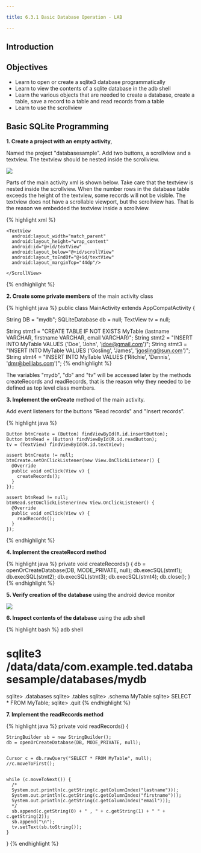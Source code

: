 ```yaml
---

title: 6.3.1 Basic Database Operation - LAB

---
```


## Introduction


## Objectives

- Learn to open or create a sqlite3 database programmatically
- Learn to view the contents of  a sqlite database in the adb shell
- Learn the various objects that are needed to create a database, create a table, save a record to a table and read records from a table
- Learn to use the scrollview

## Basic SQLite Programming

**1. Create a project with an empty activity**, 

Named the project "databasesample". Add two buttons, a scrollview and a textview. The textview should be nested inside the scrollview. 

![](images/basic-sqlite-lab.png)

Parts of the main activity xml is shown below. Take care that the textview is nested inside the scrollview. When the number rows in the database table exceeds the height of the textview, some records will not be visible. The textview does not have a scrollable viewport, but the scrollview has. That is the reason we embedded the textview inside a scrollview.

{% highlight xml %}
<RelativeLayout>

  <ScrollView
    android:layout_width="match_parent"
    android:layout_height="wrap_content"
    android:id="@+id/scrollView"
    android:layout_centerVertical="true"
    android:layout_alignParentStart="true">

    <TextView
      android:layout_width="match_parent"
      android:layout_height="wrap_content"
      android:id="@+id/textView"
      android:layout_below="@+id/scrollView"
      android:layout_toEndOf="@+id/textView"
      android:layout_marginTop="44dp"/>

    </ScrollView>

</RelativeLayout>
{% endhighlight %}

**2. Create some private members** of the main activity class

{% highlight  java %}
public class MainActivity extends AppCompatActivity {

  String DB = "mydb";
  SQLiteDatabase db = null;
  TextView tv = null;

  String stmt1 = "CREATE TABLE IF NOT EXISTS MyTable (lastname VARCHAR, firstname VARCHAR, email VARCHAR)";
  String stmt2 = "INSERT INTO MyTable VALUES ('Doe', 'John', 'jdoe@gmail.com')";
  String stmt3 = "INSERT INTO MyTable VALUES ('Gosling', 'James', 'jgosling@sun.com')";
  String stmt4 = "INSERT INTO MyTable VALUES ('Ritchie', 'Dennis', 'dmr@belllabs.com')";
{% endhighlight %}

The variables "mydb", "db" and "tv" will be accessed later by the methods createRecords and readRecords, that is the reason why they needed to be defined as top level class members.


**3. Implement the onCreate** method of the main activity. 

Add event listeners for the buttons "Read records" and "Insert records". 

{% highlight java %}

    Button btnCreate = (Button) findViewById(R.id.insertButton);
    Button btnRead = (Button) findViewById(R.id.readButton);
    tv = (TextView) findViewById(R.id.textView);

    assert btnCreate != null;
    btnCreate.setOnClickListener(new View.OnClickListener() {
      @Override
      public void onClick(View v) {
        createRecords();
      }
    });

    assert btnRead != null;
    btnRead.setOnClickListener(new View.OnClickListener() {
      @Override
      public void onClick(View v) {
        readRecords();
      }
    });
{% endhighlight %}

**4. Implement the createRecord method**

{% highlight java %}
  private void createRecords() {
    db = openOrCreateDatabase(DB, MODE_PRIVATE, null);
    db.execSQL(stmt1);
    db.execSQL(stmt2);
    db.execSQL(stmt3);
    db.execSQL(stmt4);
    db.close();
  }
{% endhighlight %}

**5. Verify creation of the database** using the android device monitor 

![](images/android-device-monitor-db.png)

**6. Inspect contents of the database** using the adb shell

{% highlight bash %}
adb shell
# sqlite3 /data/data/com.example.ted.databasesample/databases/mydb
sqlite> .databases
sqlite> .tables
sqlite> .schema MyTable
sqlite> SELECT * FROM MyTable;
sqlite> .quit
{% endhighlight %}

**7. Implement the readRecords method**

{% highlight java %}
  private void readRecords() {

    StringBuilder sb = new StringBuilder();
    db = openOrCreateDatabase(DB, MODE_PRIVATE, null);


    Cursor c = db.rawQuery("SELECT * FROM MyTable", null);
    //c.moveToFirst();


    while (c.moveToNext()) {
      /*
      System.out.println(c.getString(c.getColumnIndex("lastname")));
      System.out.println(c.getString(c.getColumnIndex("firstname")));
      System.out.println(c.getString(c.getColumnIndex("email")));
      */
      sb.append(c.getString(0) + " , " + c.getString(1) + " " + c.getString(2));
      sb.append("\n");
      tv.setText(sb.toString());
    }
  }
{% endhighlight %}





